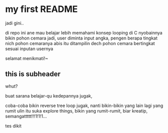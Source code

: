 # my first README

jadi gini..

di repo ini ane mau belajar lebih memahami konsep looping di C
nyobainnya bikin pohon cemara
jadi, user diminta input angka, pengen berapa tingkat nich pohon cemaranya
abis itu ditampilin dech pohon cemara bertingkat sesuai inputan usernya

selamat menikmati!~

## this is subheader

whut?

buat sarana belajar-qu kedepannya jugak,

coba-coba bikin reverse tree loop jugak, nanti bikin-bikin yang lain lagi yang rumit
ulin itu suka explore things, bikin yang rumit-rumit, biar kreatip, semangattttt!!!1!1!1...

tes dikit